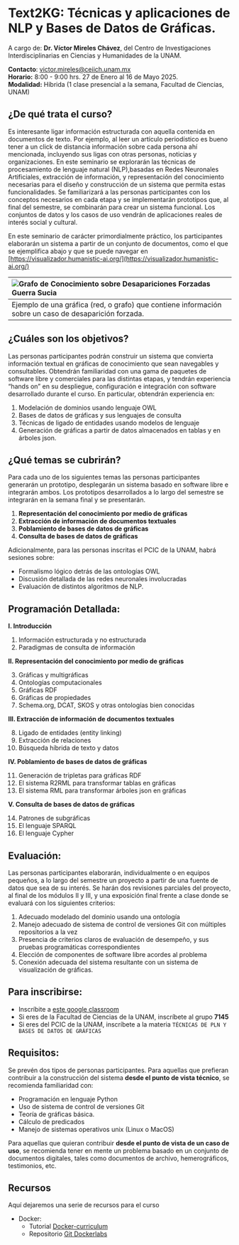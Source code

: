 # Text2KG: Técnicas y aplicaciones de NLP y Bases de Datos de Gráficas.

A cargo de: **Dr. Víctor Mireles Chávez**, del Centro de Investigaciones Interdisciplinarias en Ciencias y Humanidades de la UNAM.

**Contacto**: 	[victor.mireles@ceiich.unam.mx](mailto:victor.mireles@ceiich.unam.mx)  
**Horario:** 	8:00 \- 9:00 hrs.  27 de Enero al 16 de Mayo 2025\.  
**Modalidad:** 	Híbrida (1 clase presencial a la semana, Facultad de Ciencias, UNAM)



## **¿De qué trata el curso?**

Es interesante ligar información estructurada con aquella contenida en documentos de texto. Por ejemplo, al leer un artículo periodístico es bueno tener a un click de distancia información sobre cada persona ahí mencionada, incluyendo sus ligas con otras personas, noticias y organizaciones. En este seminario se explorarán las técnicas de procesamiento de lenguaje natural (NLP),basadas en Redes Neuronales Artificiales, extracción de información, y representación del conocimiento necesarias para el diseño y construcción de un sistema que permita estas funcionalidades. Se familiarizará a las personas participantes con los conceptos necesarios en cada etapa y se implementarán prototipos que, al final del semestre, se combinarán para crear un sistema funcional. Los conjuntos de datos y los casos de uso vendrán de aplicaciones reales de interés social y cultural. 

En este seminario de carácter primordialmente práctico, los participantes elaborarán un sistema a partir de un conjunto de documentos, como el que se ejemplifica abajo y que se puede navegar en [https://visualizador.humanistic-ai.org/](https://visualizador.humanistic-ai.org/)

| ![Grafo de Conocimiento sobre Desapariciones Forzadas Guerra Sucia](./diagram_sample_angelus.png)|
| :---- |
| Ejemplo de una gráfica (red, o grafo) que contiene información sobre un caso de desaparición forzada. |

## **¿Cuáles son los objetivos?**

Las personas participantes podrán construir un sistema que convierta información textual en gráficas de conocimiento que sean navegables y consultables. Obtendrán familiaridad con una gama de paquetes de software libre y comerciales para las distintas etapas, y tendrán experiencia “hands on” en su despliegue, configuración e integración con software desarrollado durante el curso. En particular, obtendrán experiencia en:

1. Modelación de dominios usando lenguaje OWL  
2. Bases de datos de gráficas y sus lenguajes de consulta  
3. Técnicas de ligado de entidades usando modelos de lenguaje  
4. Generación de gráficas a partir de datos almacenados en tablas y en árboles json.

## **¿Qué temas se cubrirán?**

Para cada uno de los siguientes temas las personas participantes generarán un prototipo, desplegarán un sistema basado en software libre e integrarán ambos. Los prototipos desarrollados a lo largo del semestre se integrarán en la semana final y se presentarán.

1. **Representación del conocimiento por medio de gráficas**  
2. **Extracción de información de documentos textuales**  
3. **Poblamiento de bases de datos de gráficas**  
4. **Consulta de bases de datos de gráficas**

Adicionalmente, para las personas inscritas el PCIC de la UNAM, habrá sesiones sobre:
* Formalismo lógico detrás de las ontologías OWL
* Discusión detallada de las redes neuronales involucradas
* Evaluación de distintos algoritmos de NLP.

## **Programación Detallada:**

**I. Introducción**

1. Información estructurada y no estructurada  
2. Paradigmas de consulta de información

**II. Representación del conocimiento por medio de gráficas**

3. Gráficas y multigráficas  
4. Ontologías computacionales  
5. Gráficas RDF  
6. Gráficas de propiedades  
7. Schema.org,  DCAT, SKOS y otras ontologías bien conocidas

**III. Extracción de información de documentos textuales**

8. Ligado de entidades (entity linking)  
9. Extracción de relaciones  
10. Búsqueda híbrida de texto y datos

**IV. Poblamiento de bases de datos de gráficas**

11. Generación de tripletas para gráficas RDF  
12. El sistema R2RML para transformar tablas en gráficas  
13. El sistema RML para transformar árboles json en gráficas

**V. Consulta de bases de datos de gráficas**

14. Patrones de subgráficas  
15. El lenguaje SPARQL  
16. El lenguaje Cypher

## **Evaluación:**

Las personas participantes elaborarán, individualmente o en equipos pequeños, a lo largo del semestre un proyecto a partir de una fuente de datos que sea de su interés. Se harán dos revisiones parciales del proyecto, al final de los módulos II y III, y una exposición final frente a clase donde se evaluará con los siguientes criterios:

1) Adecuado modelado del dominio usando una ontología  
2) Manejo adecuado de sistema de control de versiones Git con múltiples repositorios a la vez  
3) Presencia de criterios claros de evaluación de desempeño, y sus pruebas programáticas correspondientes  
4) Elección de componentes de software libre acordes al problema  
5) Conexión adecuada del sistema resultante con un sistema de visualización de gráficas.

## **Para inscribirse:**

* Inscríbite a [este google classroom](https://classroom.google.com/c/NzQ0NjA0NTg3NTQ1?cjc=puii6m6)
* Si eres de la Facultad de Ciencias de la UNAM, inscríbete al grupo **7145**
* Si eres del PCIC de la UNAM, inscríbete a la materia `TÉCNICAS DE PLN Y BASES DE DATOS DE GRÁFICAS` 

## **Requisitos:**

Se prevén dos tipos de personas participantes. Para aquellas que prefieran contribuir a la construcción del sistema **desde el punto de vista técnico**, se recomienda familiaridad con:

* Programación en lenguaje Python  
* Uso de sistema de control de versiones Git  
* Teoría de gráficas básica.  
* Cálculo de predicados  
* Manejo de sistemas operativos unix (Linux o MacOS)

Para aquellas que quieran contribuir **desde el punto de vista de un caso de uso**, se recomienda tener en mente un problema basado en un conjunto de documentos digitales, tales como documentos de archivo, hemerográficos, testimonios, etc.

## **Recursos**

Aquí dejaremos una serie de recursos para el curso
- Docker:
  - Tutorial [Docker-curriculum](https://docker-curriculum.com/)
  - Repositorio [Git Dockerlabs](https://github.com/collabnix/dockerlabs)
